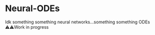 # Neural-ODEs
Idk something something neural networks...something something ODEs
⚠️⚠️Work in progress
